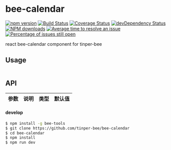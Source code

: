 # bee-calendar

[![npm version](https://img.shields.io/npm/v/bee-calendar.svg)](https://www.npmjs.com/package/bee-calendar)
[![Build Status](https://img.shields.io/travis/tinper-bee/bee-calendar/master.svg)](https://travis-ci.org/tinper-bee/bee-calendar)
[![Coverage Status](https://coveralls.io/repos/github/tinper-bee/bee-calendar/badge.svg?branch=master)](https://coveralls.io/github/tinper-bee/bee-calendar?branch=master)
[![devDependency Status](https://img.shields.io/david/dev/tinper-bee/bee-calendar.svg)](https://david-dm.org/tinper-bee/bee-calendar#info=devDependencies)
[![NPM downloads](http://img.shields.io/npm/dm/bee-calendar.svg?style=flat)](https://npmjs.org/package/bee-calendar)
[![Average time to resolve an issue](http://isitmaintained.com/badge/resolution/tinper-bee/bee-calendar.svg)](http://isitmaintained.com/project/tinper-bee/bee-calendar "Average time to resolve an issue")
[![Percentage of issues still open](http://isitmaintained.com/badge/open/tinper-bee/bee-calendar.svg)](http://isitmaintained.com/project/tinper-bee/bee-calendar "Percentage of issues still open")



react bee-calendar component for tinper-bee


## Usage

```js


```



## API

|参数|说明|类型|默认值|
|:--|:---:|:--:|---:|

#### develop

```sh
$ npm install -g bee-tools
$ git clone https://github.com/tinper-bee/bee-calendar
$ cd bee-calendar
$ npm install
$ npm run dev
```
